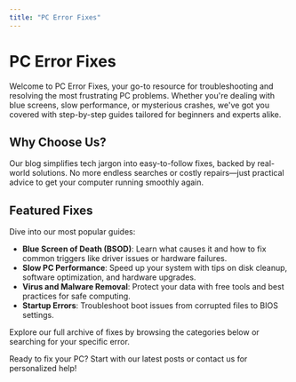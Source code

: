 ```yaml
---
title: "PC Error Fixes"
---
```


# PC Error Fixes

Welcome to PC Error Fixes, your go-to resource for troubleshooting and resolving the most frustrating PC problems. Whether you're dealing with blue screens, slow performance, or mysterious crashes, we've got you covered with step-by-step guides tailored for beginners and experts alike.

## Why Choose Us?
Our blog simplifies tech jargon into easy-to-follow fixes, backed by real-world solutions. No more endless searches or costly repairs—just practical advice to get your computer running smoothly again.

## Featured Fixes
Dive into our most popular guides:
- **Blue Screen of Death (BSOD)**: Learn what causes it and how to fix common triggers like driver issues or hardware failures.
- **Slow PC Performance**: Speed up your system with tips on disk cleanup, software optimization, and hardware upgrades.
- **Virus and Malware Removal**: Protect your data with free tools and best practices for safe computing.
- **Startup Errors**: Troubleshoot boot issues from corrupted files to BIOS settings.

Explore our full archive of fixes by browsing the categories below or searching for your specific error.

Ready to fix your PC? Start with our latest posts or contact us for personalized help!